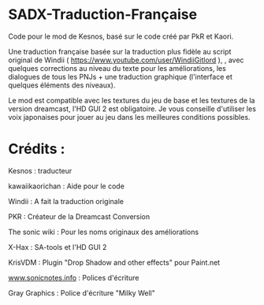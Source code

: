 # SADX-Traduction-Française
Code pour le mod de Kesnos, basé sur le code créé par PkR et Kaori.

Une traduction française basée sur la traduction plus fidèle au script original de Windii ( https://www.youtube.com/user/WindiiGitlord ), , avec quelques corrections au niveau du texte pour les améliorations, les dialogues de tous les PNJs + une traduction graphique (l'interface et quelques éléments des niveaux).

Le mod est compatible avec les textures du jeu de base et les textures de la version dreamcast, l'HD GUI 2 est obligatoire. Je vous conseille d'utiliser les voix japonaises pour jouer au jeu dans les meilleures conditions possibles.

# Crédits :

Kesnos : traducteur

kawaiikaorichan : Aide pour le code

Windii : A fait la traduction originale

PKR : Créateur de la Dreamcast Conversion

The sonic wiki : Pour les noms originaux des améliorations

X-Hax : SA-tools et l'HD GUI 2

KrisVDM : Plugin "Drop Shadow and other effects" pour Paint.net

www.sonicnotes.info : Polices d'écriture

Gray Graphics : Police d'écriture "Milky Well"
